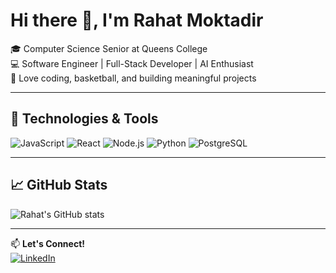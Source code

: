 # Hi there 👋, I'm Rahat Moktadir

🎓 Computer Science Senior at Queens College  
💻 Software Engineer | Full-Stack Developer | AI Enthusiast  
🏀 Love coding, basketball, and building meaningful projects  

---

## 🔧 Technologies & Tools

![JavaScript](https://img.shields.io/badge/-JavaScript-black?style=flat-square&logo=javascript)
![React](https://img.shields.io/badge/-React-black?style=flat-square&logo=react)
![Node.js](https://img.shields.io/badge/-Node.js-black?style=flat-square&logo=node.js)
![Python](https://img.shields.io/badge/-Python-black?style=flat-square&logo=python)
![PostgreSQL](https://img.shields.io/badge/-PostgreSQL-black?style=flat-square&logo=postgresql)

---

## 📈 GitHub Stats

![Rahat's GitHub stats](https://github-readme-stats.vercel.app/api?username=rahatmoktadir03&show_icons=true&hide_title=true&count_private=true)

---

📫 **Let's Connect!**  
[![LinkedIn](https://img.shields.io/badge/-LinkedIn-blue?style=flat-square&logo=linkedin)](https://www.linkedin.com/in/rahatmoktadir03/)
